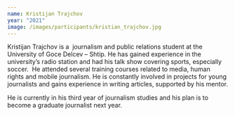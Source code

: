 ```yaml
---
name: Kristijan Trajchov
year: "2021"
image: /images/participants/kristian_trajchov.jpg
---
```

Kristijan Trajchov is a  journalism and public relations student at the University of Goce Delcev – Shtip. He has gained experience in the university’s radio station and had his talk show covering sports, especially soccer.  He attended several training courses related to media, human rights and mobile journalism. He is constantly involved in projects for young journalists and gains experience in writing articles, supported by his mentor.

He is currently in his third year of journalism studies and his plan is to become a graduate journalist next year.